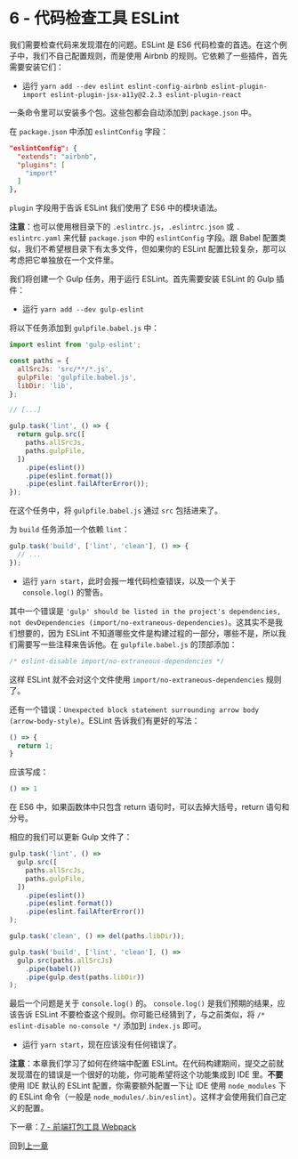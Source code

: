 # 6 - 代码检查工具 ESLint

我们需要检查代码来发现潜在的问题。ESLint 是 ES6 代码检查的首选。在这个例子中，我们不自己配置规则，而是使用 Airbnb 的规则。它依赖了一些插件，首先需要安装它们：

- 运行 `yarn add --dev eslint eslint-config-airbnb eslint-plugin-import eslint-plugin-jsx-a11y@2.2.3 eslint-plugin-react`

一条命令里可以安装多个包。这些包都会自动添加到 `package.json` 中。

在 `package.json` 中添加 `eslintConfig` 字段：

```json
"eslintConfig": {
  "extends": "airbnb",
  "plugins": [
    "import"
  ]
},
```

`plugin` 字段用于告诉 ESLint 我们使用了 ES6 中的模块语法。

**注意**：也可以使用根目录下的 `.eslintrc.js`，`.eslintrc.json` 或 `. eslintrc.yaml` 来代替 `package.json` 中的 `eslintConfig` 字段。跟 Babel 配置类似，我们不希望根目录下有太多文件，但如果你的 ESLint 配置比较复杂，那可以考虑把它单独放在一个文件里。

我们将创建一个 Gulp 任务，用于运行 ESLint。首先需要安装 ESLint 的 Gulp 插件：

- 运行 `yarn add --dev gulp-eslint`

将以下任务添加到 `gulpfile.babel.js` 中：

```javascript
import eslint from 'gulp-eslint';

const paths = {
  allSrcJs: 'src/**/*.js',
  gulpFile: 'gulpfile.babel.js',
  libDir: 'lib',
};

// [...]

gulp.task('lint', () => {
  return gulp.src([
    paths.allSrcJs,
    paths.gulpFile,
  ])
    .pipe(eslint())
    .pipe(eslint.format())
    .pipe(eslint.failAfterError());
});
```

在这个任务中，将 `gulpfile.babel.js` 通过 `src` 包括进来了。

为 `build` 任务添加一个依赖 `lint`：

```javascript
gulp.task('build', ['lint', 'clean'], () => {
  // ...
});
```

- 运行 `yarn start`，此时会报一堆代码检查错误，以及一个关于 `console.log()` 的警告。

其中一个错误是 `'gulp' should be listed in the project's dependencies, not devDependencies (import/no-extraneous-dependencies)`。这其实不是我们想要的，因为 ESLint 不知道哪些文件是构建过程的一部分，哪些不是，所以我们需要写一些注释来告诉他。在 `gulpfile.babel.js` 的顶部添加：

```javascript
/* eslint-disable import/no-extraneous-dependencies */
```

这样 ESLint 就不会对这个文件使用 `import/no-extraneous-dependencies` 规则了。

还有一个错误：`Unexpected block statement surrounding arrow body (arrow-body-style)`。ESLint 告诉我们有更好的写法：

```javascript
() => {
  return 1;
}
```

应该写成：

```javascript
() => 1
```

在 ES6 中，如果函数体中只包含 return 语句时，可以去掉大括号，return 语句和分号。

相应的我们可以更新 Gulp 文件了：

```javascript
gulp.task('lint', () =>
  gulp.src([
    paths.allSrcJs,
    paths.gulpFile,
  ])
    .pipe(eslint())
    .pipe(eslint.format())
    .pipe(eslint.failAfterError())
);

gulp.task('clean', () => del(paths.libDir));

gulp.task('build', ['lint', 'clean'], () =>
  gulp.src(paths.allSrcJs)
    .pipe(babel())
    .pipe(gulp.dest(paths.libDir))
);
```

最后一个问题是关于 `console.log()` 的。 `console.log()` 是我们预期的结果，应该告诉 ESLint 不要检查这个规则。你可能已经猜到了，与之前类似，将 `/* eslint-disable no-console */` 添加到 `index.js` 即可。

- 运行 `yarn start`，现在应该没有任何错误了。

**注意**：本章我们学习了如何在终端中配置 ESLint。在代码构建期间，提交之前就发现潜在的错误是一个很好的功能，你可能希望将这个功能集成到 IDE 里。**不要**使用 IDE 默认的 ESLint 配置，你需要额外配置一下让 IDE 使用 `node_modules` 下的 ESLint 命令（一般是 `node_modules/.bin/eslint`）。这样才会使用我们自己定义的配置。

下一章：[7 - 前端打包工具 Webpack](https://github.com/bobjoy/js-stack/tree/07-client-webpack)

回到[上一章](https://github.com/bobjoy/js-stack/tree/05-es6-modules-syntax)
